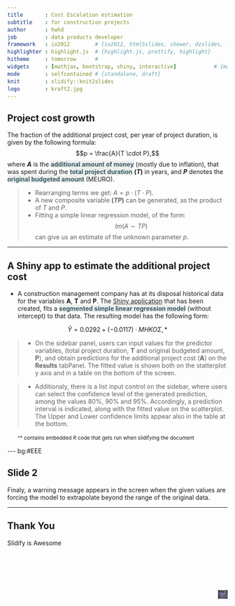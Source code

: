 ```yaml
---
title       : Cost Escalation estimation 
subtitle    : for construction projects
author      : hwhd
job         : data products developer
framework   : io2012        # {io2012, html5slides, shower, dzslides, ...}
highlighter : highlight.js  # {highlight.js, prettify, highlight}
hitheme     : tomorrow      # 
widgets     : [mathjax, bootstrap, shiny, interactive]            # {mathjax, quiz, bootstrap}
mode        : selfcontained # {standalone, draft}
knit        : slidify::knit2slides
logo        : kraft2.jpg
---
```


## Project  cost growth
<style>
strong {
  font-weight: bold;
}
em {
  font-style: italic;
}
.description {
  color: #345962;
  background:#EEE;
  font-weight:bold;
}
.footnote { 
font-size: smaller; margin-left: 2em; 
}
</style>

The fraction of the additional project cost, per year of project duration, is given by the following formula:
  $$p = \frac{A}{T \cdot P},$$ 
where **$A$** is the <span class="description">additional amount of money</span> (mostly due to inflation), that was spent during the <span class="description">total project duration</span> **$(T)$** in years, and **$P$** denotes the <span class="description">original budgeted amount</span> (MEURO). 

> - Rearranging terms we get: $A = p \cdot (T \cdot P).$
> - A new composite variable **$(TP)$** can be generated, as the product of $T$ and $P$.
> - Fitting a simple linear regression model, of the form:
$$lm(A \sim TP)$$
can give us an estimate of the unknown parameter $p$.


--- 

## A Shiny app to estimate the additional project cost

- A construction management company has at its disposal historical data for the variables **A**, **T** and **P**. The [Shiny application](http://hwhd.shinyapps.io/pr_cost_esc) that has been created, fits a <span class="description">segmented simple linear regression model</span> (without intercept) to that data. The resulting model has the following form:





$$\hat{Y}= 0.0292 + \left(-0.0117 \right) \cdot ΜΗΚΟΣ, *$$


> - On the sidebar panel, users can input values for the predictor variables, (total project duration, **T** and original budgeted amount, **P**), and obtain predictions for the additional project cost (**A**) on the **Results** tabPanel. The fitted value is shown both on the statterplot y axis and in a table on the bottom of the screen.   

> - Additionaly, there is a list input control on the sidebar, where users can select the confidence level of the generated prediction, among the values 80%, 90% and 95%. Accordingly, a prediction interval is indicated, along with the fitted value on the scatterplot. The Upper and Lower confidence limits appear also in the table at the bottom. 

<span class="footnote">^* contains embedded R code that gets run when slidifying the document</span>

--- bg:#EEE

## Slide 2

<div class="alert alert-info">
<p>Finaly, a warning message appears in the screen when the given values are forcing the model to extrapolate beyond the range of the original data.</p>
</div>



---

## Thank You

 Slidify is Awesome
<br><br><br><br><br><br>
<div style='text-align: right;'>
    <img height='20' src='assets/img/kraft3.bmp' />
</div>


